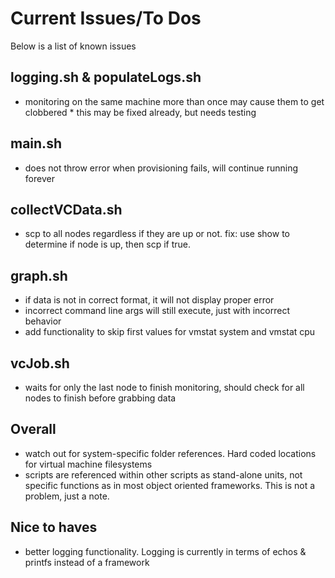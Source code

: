 # Current Issues/To Dos

Below is a list of known issues

##  logging.sh & populateLogs.sh

* monitoring on the same machine more than once may cause them to get clobbered
		* this may be fixed already, but needs testing

## main.sh

* does not throw error when provisioning fails, will continue running forever

## collectVCData.sh

* scp to all nodes regardless if they are up or not. fix: use show to determine if node is up, then scp if true.

## graph.sh

* if data is not in correct format, it will not display proper error
* incorrect command line args will still execute, just with incorrect behavior
* add functionality to skip first values for vmstat system and vmstat cpu

## vcJob.sh

* waits for only the last node to finish monitoring, should check for all nodes to finish before grabbing data

## Overall

* watch out for system-specific folder references. Hard coded locations for virtual machine filesystems
* scripts are referenced within other scripts as stand-alone units, not specific functions as in most object oriented frameworks. This is not a problem, just a note.

## Nice to haves

* better logging functionality. Logging is currently in terms of echos & printfs instead of a framework
